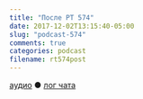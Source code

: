 ```yaml
---
title: "После РТ 574"
date: 2017-12-02T13:15:40-05:00
slug: "podcast-574"
comments: true
categories: podcast
filename: rt574post
---
```


[аудио](http://cdn.radio-t.com/rt574post.mp3) ● [лог чата](http://chat.radio-t.com/logs/radio-t-574.html)
<audio src="http://cdn.radio-t.com/rt574post.mp3" preload="none"></audio>
